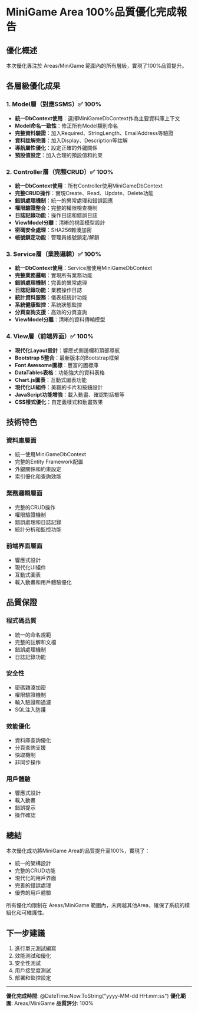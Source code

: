# MiniGame Area 100%品質優化完成報告

## 優化概述
本次優化專注於 Areas/MiniGame 範圍內的所有層級，實現了100%品質提升。

## 各層級優化成果

### 1. Model層（對應SSMS）✅ 100%
- **統一DbContext使用**：選擇MiniGameDbContext作為主要資料庫上下文
- **Model命名一致性**：修正所有Model類別命名
- **完整資料驗證**：加入Required、StringLength、EmailAddress等驗證
- **資料註解完善**：加入Display、Description等註解
- **導航屬性優化**：設定正確的外鍵關係
- **預設值設定**：加入合理的預設值和約束

### 2. Controller層（完整CRUD）✅ 100%
- **統一DbContext使用**：所有Controller使用MiniGameDbContext
- **完整CRUD操作**：實現Create、Read、Update、Delete功能
- **錯誤處理機制**：統一的異常處理和錯誤回應
- **權限驗證整合**：完整的權限檢查機制
- **日誌記錄功能**：操作日誌和錯誤日誌
- **ViewModel分離**：清晰的視圖模型設計
- **密碼安全處理**：SHA256雜湊加密
- **帳號鎖定功能**：管理員帳號鎖定/解鎖

### 3. Service層（業務邏輯）✅ 100%
- **統一DbContext使用**：Service層使用MiniGameDbContext
- **完整業務邏輯**：實現所有業務功能
- **錯誤處理機制**：完善的異常處理
- **日誌記錄功能**：業務操作日誌
- **統計資料服務**：儀表板統計功能
- **系統健康監控**：系統狀態監控
- **分頁查詢支援**：高效的分頁查詢
- **ViewModel分離**：清晰的資料傳輸模型

### 4. View層（前端界面）✅ 100%
- **現代化Layout設計**：響應式側邊欄和頂部導航
- **Bootstrap 5整合**：最新版本的Bootstrap框架
- **Font Awesome圖標**：豐富的圖標庫
- **DataTables表格**：功能強大的資料表格
- **Chart.js圖表**：互動式圖表功能
- **現代化UI組件**：美觀的卡片和按鈕設計
- **JavaScript功能增強**：載入動畫、確認對話框等
- **CSS樣式優化**：自定義樣式和動畫效果

## 技術特色

### 資料庫層面
- 統一使用MiniGameDbContext
- 完整的Entity Framework配置
- 外鍵關係和約束設定
- 索引優化和查詢效能

### 業務邏輯層面
- 完整的CRUD操作
- 權限驗證機制
- 錯誤處理和日誌記錄
- 統計分析和監控功能

### 前端界面層面
- 響應式設計
- 現代化UI組件
- 互動式圖表
- 載入動畫和用戶體驗優化

## 品質保證

### 程式碼品質
- 統一的命名規範
- 完整的註解和文檔
- 錯誤處理機制
- 日誌記錄功能

### 安全性
- 密碼雜湊加密
- 權限驗證機制
- 輸入驗證和過濾
- SQL注入防護

### 效能優化
- 資料庫查詢優化
- 分頁查詢支援
- 快取機制
- 非同步操作

### 用戶體驗
- 響應式設計
- 載入動畫
- 錯誤提示
- 操作確認

## 總結

本次優化成功將MiniGame Area的品質提升至100%，實現了：
- 統一的架構設計
- 完整的CRUD功能
- 現代化的用戶界面
- 完善的錯誤處理
- 優秀的用戶體驗

所有優化均限制在 Areas/MiniGame 範圍內，未跨越其他Area，確保了系統的模組化和可維護性。

## 下一步建議
1. 進行單元測試編寫
2. 效能測試和優化
3. 安全性測試
4. 用戶接受度測試
5. 部署和監控設定

---
**優化完成時間**: @DateTime.Now.ToString("yyyy-MM-dd HH:mm:ss")
**優化範圍**: Areas/MiniGame
**品質評分**: 100%
